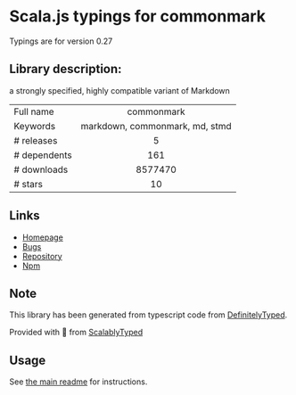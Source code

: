 
# Scala.js typings for commonmark

Typings are for version 0.27

## Library description:
a strongly specified, highly compatible variant of Markdown

|                    |                 |
| ------------------ | :-------------: |
| Full name          | commonmark |
| Keywords           | markdown, commonmark, md, stmd |
| # releases         | 5 |
| # dependents       | 161 |
| # downloads        | 8577470 |
| # stars            | 10 |

## Links
- [Homepage](https://commonmark.org)
- [Bugs](https://github.com/commonmark/commonmark.js/issues)
- [Repository](https://github.com/commonmark/commonmark.js)
- [Npm](https://www.npmjs.com/package/commonmark)
    


## Note
This library has been generated from typescript code from [DefinitelyTyped](https://definitelytyped.org).

Provided with :purple_heart: from [ScalablyTyped](https://github.com/oyvindberg/ScalablyTyped)

## Usage
See [the main readme](../../readme.md) for instructions.


